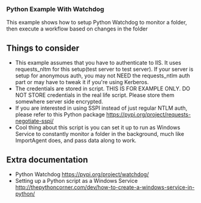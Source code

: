### Python Example With Watchdog
This example shows how to setup Python Watchdog to monitor a folder, then execute a workflow based on changes in the folder

## Things to consider
+ This example assumes that you have to authenticate to IIS. It uses requests_nltm for this setup(test server to test server). If your server is setup for anonymous auth, you may not NEED the requests_ntlm auth part or may have to tweak it if you're using Kerberos.
+ The credentials are stored in script. THIS IS FOR EXAMPLE ONLY. DO NOT STORE credentials in the real life script. Please store them somewhere server side encrypted.
+ If you are interested in using SSPI instead of just regular NTLM auth, please refer to this Python package https://pypi.org/project/requests-negotiate-sspi/
+ Cool thing about this script is you can set it up to run as Windows Service to constantly monitor a folder in the background, much like ImportAgent does, and pass data along to work.

## Extra documentation

+ Python Watchdog https://pypi.org/project/watchdog/
+ Setting up a Python script as a Windows Service http://thepythoncorner.com/dev/how-to-create-a-windows-service-in-python/
